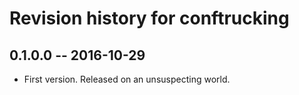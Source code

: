 # Revision history for conftrucking

## 0.1.0.0  -- 2016-10-29

* First version. Released on an unsuspecting world.
